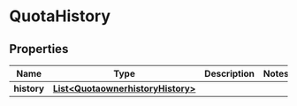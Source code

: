 
# QuotaHistory

## Properties
Name | Type | Description | Notes
------------ | ------------- | ------------- | -------------
**history** | [**List&lt;QuotaownerhistoryHistory&gt;**](QuotaownerhistoryHistory.md) |  | 



